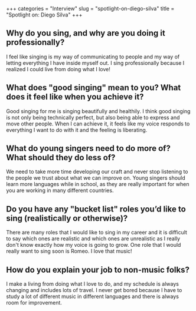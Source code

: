 +++
categories = "Interview"
slug = "spotlight-on-diego-silva"
title = "Spotlight on: Diego Silva"
+++

## Why do you sing, and why are you doing it professionally?

I feel like singing is my way of communicating to people and my way of letting everything I have inside myself out. I sing professionally because I realized I could live from doing what I love!

## What does "good singing" mean to you? What does it feel like when you achieve it?

Good singing for me is singing beautifully and healthily. I think good singing is not only being technically perfect, but also being able to express and move other people. When I can achieve it, it feels like my voice responds to everything I want to do with it and the feeling is liberating.

## What do young singers need to do more of? What should they do less of?

We need to take more time developing our craft and never stop listening to the people we trust about what we can improve on. Young singers should learn more languages while in school, as they are really important for when you are working in many different countries.

## Do you have any "bucket list" roles you’d like to sing (realistically or otherwise)?

There are many roles that I would like to sing in my career and it is difficult to say which ones are realistic and which ones are unrealistic as I really don't know exactly how my voice is going to grow. One role that I would really want to sing soon is Romeo. I love that music!

## How do you explain your job to non-music folks?

I make a living from doing what I love to do, and my schedule is always changing and includes lots of travel. I never get bored because I have to study a lot of different music in different languages and there is always room for improvement.

